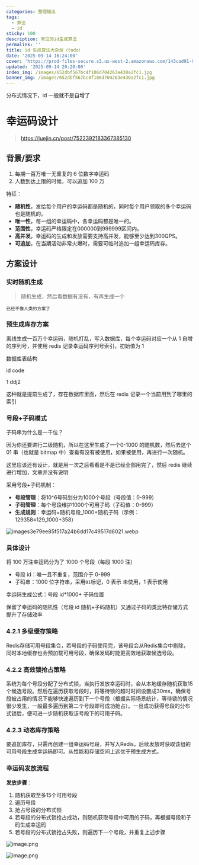 ```yaml
---
categories: 整理输出
tags:
  - 算法
  - id
sticky: 100
description: 常见的id生成算法
permalink: ''
title: id 生成算法大杂烩（todo）
date: '2025-09-14 16:24:00'
cover: 'https://prod-files-secure.s3.us-west-2.amazonaws.com/143cad91-961b-48b0-82dc-78fbb6eb5abe/66bdab08-2c95-4215-a279-9a664fd9f37b/wallhaven-85lly2.jpg?X-Amz-Algorithm=AWS4-HMAC-SHA256&X-Amz-Content-Sha256=UNSIGNED-PAYLOAD&X-Amz-Credential=ASIAZI2LB466WBX6BL7M%2F20250919%2Fus-west-2%2Fs3%2Faws4_request&X-Amz-Date=20250919T210050Z&X-Amz-Expires=3600&X-Amz-Security-Token=IQoJb3JpZ2luX2VjEGUaCXVzLXdlc3QtMiJGMEQCICV8doqNAUa5%2B02tWRIyCiHQsmkSdlq3s8e%2Bm1fLEosyAiBefzQ60Ug%2FCRCnR8JYPiSe5QHdEeEHbQQbOUFD4iCeHCqIBAje%2F%2F%2F%2F%2F%2F%2F%2F%2F%2F8BEAAaDDYzNzQyMzE4MzgwNSIM9xYrXzn0E%2Fs1%2FRS%2FKtwDyRr2t3H%2FTjzPkrM47j4OJU3BDEetn8sPfGxuO0Q6St%2FyOIniO%2FhnQMcvnLwc5sjDf9Ix8bSkbOyVdStL5psGrOhhHiowq0o5XnTCoU%2FzGPzR0TPX7NS4RFW%2FcdLIYMKrsyMyJzX%2BBsvVB9MdpesdRovpt%2F8Ee6YLdDstBncOHqr3rFCpi2OvsBJoTvk0ewuksc4fFITl1KGJDh%2FVOgiAmiC4fUBnxg4Ds9YqJjvrpkUtIIWeQ2azqpff6ei94Djwe7MOSgd0opPt%2Fd3TpMpimXUXBWwxT4UEiE29c3nsbhsOUDatDaj9nQBQCT3av0JguxxnOkR2OCuxEdL40cnrSJAYIgah0xwWESl0m8sjG0Kh3jWM5tq0sDXyBjgfYzoHuztucQcVKfm1JKu%2BvdF3I%2BZCAp%2FIduSM3v3UuQaHJ6IsGFgS%2BZ2Bc%2FUkkJgYb5di%2F95TpIo%2BDlIG8iDeBqxbl4Xg%2FrJaPLsRFlxjxYxWcLglsAyMP17GAgGWVYhGu%2B88xrzy%2FA4xGhWs%2FGzIImzkEvl9sFU5OSmWbiSikhpRLjp%2Faat3yQc1T%2BL1egLEsXAQ2BwJW4RlhVYBAPe423sqobkZ3wQUhPSenUY5zi5CgKAgeYRFdOzMPO3k36ow9Ye3xgY6pgE893HzMLOzdUzVtlq4CZ4urEeyHEM97naEL%2FCVnOZbWqjvnthdlsz6PRcmsEWVXjKO6HzzaU%2FJNmwYmSQsShi0L2jPhQguU1n1LsB73rCvEGkoSLwDwEHtbtjEcBxrJ5HpQRoJ0IEHiMMZmhET5Ni6IorQqG1tqIVBeXrBeSkrYZXyoVZvhfqYg6QaC2cGvrteOQXiABkgcykBuvJBP%2BpCGTw23Isa&X-Amz-Signature=5c06e0cd5f66b5330bc9c89ab53ecaf0de97e756319115bac092c69fa7babfbf&X-Amz-SignedHeaders=host&x-amz-checksum-mode=ENABLED&x-id=GetObject'
updated: '2025-09-14 20:20:00'
index_img: /images/652dbf567bc4f106d704263e430a2fc1.jpg
banner_img: /images/652dbf567bc4f106d704263e430a2fc1.jpg
---
```


分布式情况下，id 一般就不是自增了


# 幸运码设计

> https://juejin.cn/post/7522392183367385130

## 背景/要求

1. 每期一百万唯一无重复的 6 位数字幸运码
2. 人数到达上限的时候，可以追加 100 万

特征：

- **随机性**，发给每个用户的幸运码都是随机的，同时每个用户领取的多个幸运码也是随机的。
- **唯一性**，每一组的幸运码中，各幸运码都是唯一的。
- **范围性**，幸运码严格限定在000000到999999区间内。
- **高并发**，幸运码的生成和发放需要支持高并发，能够至少达到300QPS。
- **可追加**，在当期活动非常火爆时，需要可临时追加一组幸运码库存。

## 方案设计


### 实时随机生成

> 随机生成，然后看数据有没有，有再生成一个

`已经不像人类的方案了`


### 预生成库存方案


离线生成一百万个幸运码，随机打乱，写入数据库，每个幸运码对应一个从 1 自增的序列号，并使用 redis 记录幸运码序列号索引，初始值为 1


数据库表结构


id code


1 ddj2


这种就是提前生成了，存在数据库里面，然后在 redis 记录一个当前用到了哪里的索引


### 号段+子码模式


子码串为什么是一千位？


因为你还要进行二级随机，所以在这里生成了一个0-1000 的随机数，然后去这个 01 串（也就是 bitmap 中）查看有没有被使用，如果被使用，再进行一次随机。


这里应该还有设计，就是用一次之后看看是不是已经全部用完了，然后 redis 继续进行增加，文章并没有说明


采用号段+子码机制：

- **号段管理**：将10^6号码划分为1000个号段（号段值：0-999）
- **子码管理**：每个号段维护1000个可用子码（子码值：0-999）
- **生成规则**：幸运码=随机号段_1000+随机子码（示例：129358=129_1000+358）

![images3e79ee85f517a24b6dd17c49517d6021.webp](/images/00898df9e2516fa4f0f181649bb7126d.webp)


### 具体设计


将 100 万注幸运码分为了 1000 个号段（每段 1000 注）

- 号段 id：唯一且不重复，范围介于 0-999
- 子码串：1000 位字符串，采用`01`标记，0 表示 未使用，1 表示使用

幸运码生成公式：号段 id*1000+ 子码位置


保留了幸运码的随机性（号段 id 随机+子码随机）又通过子码的类比特存储方式提升了存储效率


### 4.2.1 多级缓存策略


Redis存储可用号段集合，若号段的子码使用完，该号段会从Redis集合中剔除，同时本地缓存也会预加载可用号段，确保发码时能更高效地获取候选号段。


### 4.2.2 高效锁抢占策略


系统为每个号段分配了分布式锁，当执行发放幸运码时，会从本地缓存随机获取15个候选号段。然后在遍历获取号段时，将等待锁的超时时间设置成30ms，确保号段被占用的情况下能够快速遍历到下一个号段（根据实际场景统计，等待锁的情况很少发生，一般最多遍历到第二个号段即可成功抢占）。一旦成功获得号段的分布式锁后，便可进一步随机获取该号段下的可用子码。


### 4.2.3 动态库存策略


要追加库存，只需再创建一组幸运码号段，并写入Redis，后续发放时获取该组的可用号段生成幸运码即可。从性能和存储空间上远优于预生成方式。


### 幸运码发放流程


**发放步骤**：

1. 随机获取至多15个可用号段
2. 遍历号段
3. 抢占号段的分布式锁
4. 若号段的分布式锁抢占成功，则随机获取号段中可用的子码，再根据号段和子码生成幸运码
5. 若号段的分布式锁抢占失败，则遍历下一个号段，并重复上述步骤

![image.png](/images/035399511e7a9d2be97ad9c7b0b1c6d7.png)


![image.png](/images/26032740c6d1a88a70a626c31b95f6fc.png)

